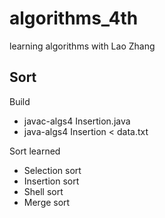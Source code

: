 # algorithms_4th
learning algorithms with Lao Zhang

## Sort 

Build 
- javac-algs4 Insertion.java
- java-algs4 Insertion < data.txt

Sort learned
- Selection sort 
- Insertion sort 
- Shell sort
- Merge sort
